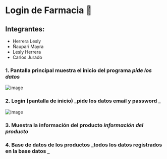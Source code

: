 
# Login de Farmacia 🤍

## Integrantes: 

* Herrera Lesly
* Ñaupari Mayra
* Lesly Herrera 
* Carlos Jurado 

### 1. Pantalla principal muestra el inicio del programa **_pide los datos_**


![image](https://user-images.githubusercontent.com/108675669/182657746-4eadbc02-acf7-43d0-b02c-4f19dce423b4.png)

### 2. Login (pantalla de inicio) **_pide los datos email y password _**


![image](https://user-images.githubusercontent.com/108675669/182658158-0816492e-fb26-47aa-8bae-bae6e4c55998.png)


### 3. Muestra la información del producto **_información del producto_**


### 4. Base de datos de los productos  **_todos los datos registrados en la base datos _**





